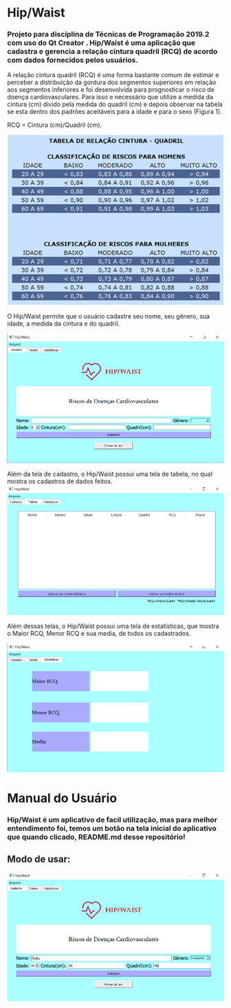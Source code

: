 # Hip/Waist
### Projeto para disciplina de Técnicas de Programação 2019.2 com uso do Qt Creator . Hip/Waist é uma aplicação que cadastra e gerencia a relação cintura quadril (RCQ) de acordo com dados fornecidos pelos usuários.
A relação cintura quadril (RCQ) é uma forma bastante comum de estimar e perceber a distribuição da gordura dos segmentos superiores em relação aos segmentos inferiores e foi desenvolvida para prognosticar o risco de doença cardiovasculares. Para isso e necessário que utilize a medida da cintura (cm) divido pela medida do quadril (cm) e depois observar na tabela se esta dentro dos padrões aceitáveis para a idade e para o sexo (Figura 1).

 RCQ = Cintura (cm)/Quadril (cm).
 
 ![figura da relação](https://raw.githubusercontent.com/scarletalex/Hip-Waist/master/Figuras%20do%20manual/figura%20da%20rela%C3%A7%C3%A3o.png)
 
O Hip/Waist permite que o usuário cadastre seu nome, seu gênero, sua idade, a medida da cintura e do quadril.

![tela de inicio](https://raw.githubusercontent.com/scarletalex/Hip-Waist/master/Figuras%20do%20manual/tela%20de%20inicio.PNG)

Além da tela de cadastro, o Hip/Waist possui uma tela de tabela, no qual mostra os cadastros de dados feitos.![Tabela](https://raw.githubusercontent.com/scarletalex/Hip-Waist/master/Figuras%20do%20manual/tabela.PNG)

Além dessas telas, o Hip/Waist possui uma tela de estatísticas, que mostra o Maior RCQ, Menor RCQ e sua media, de todos os cadastrados.

![Estatisticas](https://raw.githubusercontent.com/scarletalex/Hip-Waist/master/Figuras%20do%20manual/Estatisticas.PNG)

# Manual do Usuário

### Hip/Waist é um aplicativo de facil utilização, mas para melhor entendimento foi, temos um botão na tela inicial do aplicativo que quando clicado, README.md desse repositório!

## Modo de usar: 

![cadastro](https://raw.githubusercontent.com/scarletalex/Hip-Waist/master/Figuras%20do%20manual/cadastro.PNG)
